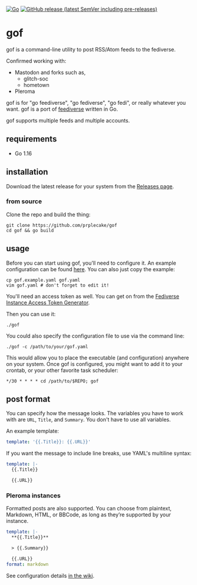 [![Go](https://github.com/prplecake/gof/actions/workflows/go.yml/badge.svg)](https://github.com/prplecake/gof/actions/workflows/go.yml)
[![GitHub release (latest SemVer including pre-releases)](https://img.shields.io/github/v/release/prplecake/gof?include_prereleases)](https://github.com/prplecake/gof/releases/latest)

# gof

gof is a command-line utility to post RSS/Atom feeds to the fediverse.

Confirmed working with:

- Mastodon and forks such as,
  - glitch-soc
  - hometown
- Pleroma

gof is for "go feediverse", "go fediverse", "go fedi", or really
whatever you want. gof is a port of [feediverse][feediverse] written in
Go.

gof supports multiple feeds and multiple accounts.

[feediverse]: https://github.com/edsu/feediverse

## requirements

* Go 1.16

## installation

Download the latest release for your system from the
[Releases page](https://github.com/prplecake/gof/releases/latest).

### from source

Clone the repo and build the thing:

```shell
git clone https://github.com/prplecake/gof
cd gof && go build
```

## usage

Before you can start using gof, you'll need to configure it. An example
configuration can be found [here][config-blob]. You can also just copy
the example:

```shell
cp gof.example.yaml gof.yaml
vim gof.yaml # don't forget to edit it!
```

You'll need an access token as well. You can get on from the [Fediverse
Instance Access Token Generator][fediverse-access-token].

[fediverse-access-token]:https://tools.splat.soy/fediverse-access-token/

Then you can use it:

```shell
./gof
```

You could also specify the configuration file to use via the command
line:

```shell
./gof -c /path/to/your/gof.yaml
```

This would allow you to place the executable (and configuration)
anywhere on your system. Once gof is configured, you might want to add it to
your crontab, or your other favorite task scheduler:

```text
*/30 * * * * cd /path/to/$REPO; gof
```

[config-blob]:https://github.com/prplecake/gof/blob/master/gof.example.yaml

## post format

You can specify how the message looks. The variables you have to work
with are `URL`, `Title`, and `Summary`. You don't have to use all
variables.

An example template:

```yaml
template: '{{.Title}}: {{.URL}}'
```

If you want the message to include line breaks, use YAML's multiline
syntax:

```yaml
template: |-
  {{.Title}}

  {{.URL}}
```

### Pleroma instances

Formatted posts are also supported. You can choose from plaintext,
Markdown, HTML, or BBCode, as long as they’re supported by your instance.

```yaml
template: |-
  **{{.Title}}**

  > {{.Summary}}

  {{.URL}}
format: markdown
```

See configuration details [in the wiki][wiki-formatting].

[wiki-formatting]:https://github.com/prplecake/gof/wiki/Configuration-Options#template
